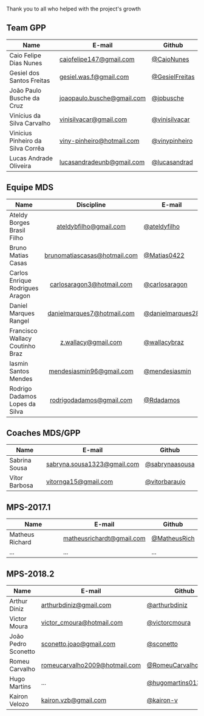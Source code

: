 Thank you to all who helped with the project's growth

## Team GPP

| Name  |  E-mail  |   Github  |  
|---|---|--- |
|Caio Felipe Dias Nunes|caiofelipe147@gmail.com|[@CaioNunes](https://github.com/CaioNunes)|  
|Gesiel dos Santos Freitas|gesiel.was.f@gmail.com|[@GesielFreitas](https://github.com/GesielFreitas)|  
|João Paulo Busche da Cruz|joaopaulo.busche@gmail.com|[@jpbusche](https://github.com/jpbusche)| 
|Vinícius da Silva Carvalho|vinisilvacar@gmail.com|[@vinisilvacar](https://github.com/vinisilvacar)|   
|Vinicius Pinheiro da Silva Corrêa|viny-pinheiro@hotmail.com|[@vinypinheiro](https://github.com/vinypinheiro)|  
|Lucas Andrade Oliveira|lucasandradeunb@gmail.com|[@lucasandrad](https://github.com/lucasandrad)|  

## Equipe MDS

| Name |  Discipline  |  E-mail  |   Github  |  
|---|:---:|---|--- |
|Ateldy Borges Brasil Filho|ateldybfilho@gmail.com|[@ateldyfilho](https://github.com/ateldyfilho)|  
|Bruno Matias Casas |brunomatiascasas@hotmail.com|[@Matias0422](https://github.com/Matias0422)|  
|Carlos Enrique Rodrigues Aragon|carlosaragon3@hotmail.com|[@carlosaragon](https://github.com/carlosaragon)| 
|Daniel Marques Rangel|danielmarques7@hotmail.com|[@danielmarques28](https://github.com/danielmarques28)|   
|Francisco Wallacy Coutinho Braz|z.wallacy@gmail.com|[@wallacybraz](https://github.com/wallacybraz)|
|Iasmin Santos Mendes|mendesiasmin96@gmail.com|[@mendesiasmin](https://github.com/mendesiasmin)|
|Rodrigo Dadamos Lopes da Silva|rodrigodadamos@gmail.com|[@Rdadamos](https://github.com/Rdadamos)|     

## Coaches MDS/GPP

| Name        |  E-mail                   |   Github  |  
|-------------|---------------------------|--- |
|Sabrina Sousa|sabryna.sousa1323@gmail.com|[@sabrynaasousa](https://github.com/sabrynaasousa)|  
|Vítor Barbosa|vitornga15@gmail.com       |[@vitorbaraujo](https://github.com/vitorbaraujo)| 


## MPS-2017.1

| Name        |  E-mail        |   Github  |  
|-------------|---------------------------|--- |
|Matheus Richard | matheusrichardt@gmail.com |[@MatheusRich](https://github.com/MatheusRich)|  
| ... | ...      | ...| 

## MPS-2018.2

| Name        |  E-mail       |   Github  |  
|-------------|---------------|-----------|
| Arthur Diniz | arthurbdiniz@gmail.com |[@arthurbdiniz](https://github.com/arthurbdiniz)|  ...    | [@](https://github.com/) |
| Victor Moura | victor_cmoura@hotmail.com    | [@victorcmoura](https://github.com/victorcmoura) |
| João Pedro Sconetto | sconetto.joao@gmail.com    | [@sconetto](https://github.com/sconetto) |
| Romeu Carvalho | romeucarvalho2009@hotmail.com   | [@RomeuCarvalhoAntunes](https://github.com/RomeuCarvalhoAntunes) |
| Hugo Martins | ...    | [@hugomartins013](https://github.com/hugomartins013) |
| Kairon Velozo | kairon.vzb@gmail.com | [@kairon-v](https://github.com/kairon-v) || Romeu Carvalho | 


